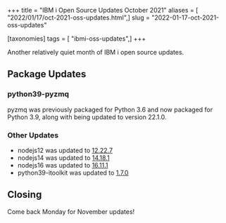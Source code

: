 +++
title = "IBM i Open Source Updates October 2021"
aliases = [ "2022/01/17/oct-2021-oss-updates.html",]
slug = "2022-01-17-oct-2021-oss-updates"

[taxonomies]
tags = [ "ibmi-oss-updates",]
+++

Another relatively quiet month of IBM i open source updates.

<!-- more -->

## Package Updates

### python39-pyzmq

pyzmq was previously packaged for Python 3.6 and now packaged for Python 3.9, along with being updated to version 22.1.0.

### Other Updates

- nodejs12 was updated to [12.22.7](https://nodejs.org/en/blog/release/v12.22.7/)
- nodejs14 was updated to [14.18.1](https://nodejs.org/en/blog/release/v14.18.1/)
- nodejs16 was updated to [16.11.1](https://nodejs.org/en/blog/release/v16.11.1/)
- python39-itoolkit was updated to [1.7.0](https://github.com/IBM/python-itoolkit/releases/tag/1.7.0)

## Closing

Come back Monday for November updates!